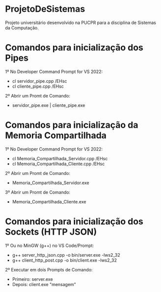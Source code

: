 # ProjetoDeSistemas
Projeto universitário desenvolvido na PUCPR para a disciplina de Sistemas da Computação.

# Comandos para inicialização dos Pipes
1º  No Developer Command Prompt for VS 2022:
-   cl servidor_pipe.cpp /EHsc
-   cl cliente_pipe.cpp /EHsc

2º  Abrir um Promt de Comando:
-   servidor_pipe.exe | cliente_pipe.exe

# Comandos para inicialização da Memoria Compartilhada
1º  No Developer Command Prompt for VS 2022:
-   cl Memoria_Compartilhada_Servidor.cpp /EHsc
-   cl Memoria_Compartilhada_Cliente.cpp /EHsc

2º  Abrir um Promt de Comando:
-   Memoria_Compartilhada_Servidor.exe

3º  Abrir um Promt de Comando:
-   Memoria_Compartilhada_Cliente.exe

# Comandos para inicialização dos Sockets (HTTP JSON)
1º  Ou no MinGW (g++) no VS Code/Prompt:
-   g++ server_http_json.cpp -o bin/server.exe -lws2_32
-   g++ client_http_post.cpp -o bin/client.exe -lws2_32

2º  Executar em dois Prompts de Comando:
-   Primeiro:  server.exe
-   Depois:   client.exe "mensagem"
